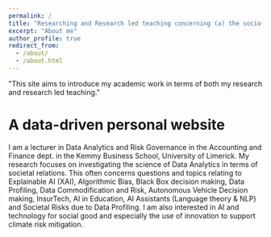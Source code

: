 ```yaml
---
permalink: /
title: "Researching and Research led teaching concerning (a) the socio-economic relationality of Data and AI centred innovation and business models, and (b) the potenital positive applicaitons of data and AI innovation."
excerpt: "About me"
author_profile: true
redirect_from: 
  - /about/
  - /about.html
---
```

"This site aims to introduce my academic work in terms of both my research and research led teaching."

A data-driven personal website
======
I am a lecturer in Data Analytics and Risk Governance in the Accounting and Finance dept. in the Kemmy Business School, University of Limerick. My research focuses on investigating the science of Data Analytics in terms of societal relations. This often concerns questions and topics relating to Explainable AI (XAI), Algorithmic Bias, Black Box decision making, Data Profiling, Data Commodification and Risk, Autonomous Vehicle Decision making, InsurTech, AI in Education, AI Assistants (Language theory & NLP) and Societal Risks due to Data Profiling. I am also interested in AI and technology for social good and especially the use of innovation to support climate risk mitigation.

